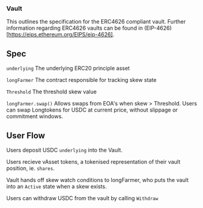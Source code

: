 ### Vault
This outlines the specification for the ERC4626 compliant vault. Further information regarding ERC4626 vaults can be found in (EIP-4626)[https://eips.ethereum.org/EIPS/eip-4626].

## Spec
`underlying` The underlying ERC20 principle asset

`longFarmer` The contract responsible for tracking skew state

`Threshold` The threshold skew value

`longFarmer.swap()` Allows swaps from EOA's when skew > Threshold. Users can swap Longtokens for USDC at current price, without slippage or commitment windows. 

## User Flow
Users deposit USDC `underlying` into the Vault. 

Users recieve vAsset tokens, a tokenised representation of their vault position, ie. `shares`.

Vault hands off skew watch conditions to longFarmer, who puts the vault into an `Active` state when a skew exists. 

Users can withdraw USDC from the vault by calling `Withdraw`
